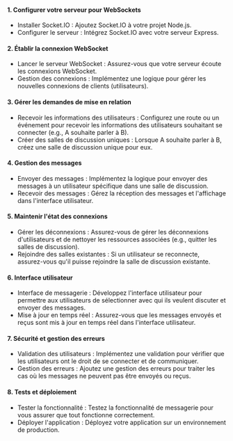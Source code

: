 #### 1. Configurer votre serveur pour WebSockets

- Installer Socket.IO : Ajoutez Socket.IO à votre projet Node.js.
- Configurer le serveur : Intégrez Socket.IO avec votre serveur Express.


#### 2. Établir la connexion WebSocket

- Lancer le serveur WebSocket : Assurez-vous que votre serveur écoute les connexions WebSocket.
- Gestion des connexions : Implémentez une logique pour gérer les nouvelles connexions de clients (utilisateurs).


#### 3. Gérer les demandes de mise en relation

- Recevoir les informations des utilisateurs : Configurez une route ou un événement pour recevoir les informations des utilisateurs souhaitant se connecter (e.g., A souhaite parler à B).
- Créer des salles de discussion uniques : Lorsque A souhaite parler à B, créez une salle de discussion unique pour eux.


#### 4. Gestion des messages

- Envoyer des messages : Implémentez la logique pour envoyer des messages à un utilisateur spécifique dans une salle de discussion.
- Recevoir des messages : Gérez la réception des messages et l'affichage dans l'interface utilisateur.


#### 5. Maintenir l'état des connexions

- Gérer les déconnexions : Assurez-vous de gérer les déconnexions d'utilisateurs et de nettoyer les ressources associées (e.g., quitter les salles de discussion).
- Rejoindre des salles existantes : Si un utilisateur se reconnecte, assurez-vous qu'il puisse rejoindre la salle de discussion existante.


#### 6. Interface utilisateur

- Interface de messagerie : Développez l'interface utilisateur pour permettre aux utilisateurs de sélectionner avec qui ils veulent discuter et envoyer des messages.
- Mise à jour en temps réel : Assurez-vous que les messages envoyés et reçus sont mis à jour en temps réel dans l'interface utilisateur.


#### 7. Sécurité et gestion des erreurs

- Validation des utilisateurs : Implémentez une validation pour vérifier que les utilisateurs ont le droit de se connecter et de communiquer.
- Gestion des erreurs : Ajoutez une gestion des erreurs pour traiter les cas où les messages ne peuvent pas être envoyés ou reçus.


#### 8. Tests et déploiement

- Tester la fonctionnalité : Testez la fonctionnalité de messagerie pour vous assurer que tout fonctionne correctement.
- Déployer l'application : Déployez votre application sur un environnement de production.
